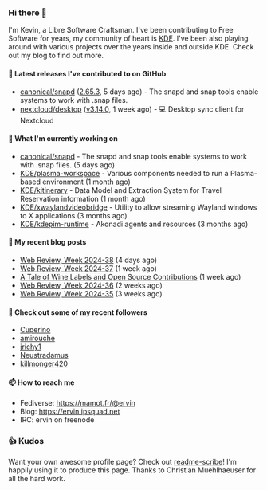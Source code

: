### Hi there 👋

I'm Kevin, a Libre Software Craftsman. I've been contributing to Free Software for years,
my community of heart is [KDE](https://kde.org). I've been also playing around with various
projects over the years inside and outside KDE. Check out my blog to find out more.

#### 🔭 Latest releases I've contributed to on GitHub

- [canonical/snapd](https://github.com/canonical/snapd) ([2.65.3](https://github.com/canonical/snapd/releases/tag/2.65.3), 5 days ago) - The snapd and snap tools enable systems to work with .snap files.
- [nextcloud/desktop](https://github.com/nextcloud/desktop) ([v3.14.0](https://github.com/nextcloud/desktop/releases/tag/v3.14.0), 1 week ago) - 💻 Desktop sync client for Nextcloud

#### 🌱 What I'm currently working on

- [canonical/snapd](https://github.com/canonical/snapd) - The snapd and snap tools enable systems to work with .snap files. (5 days ago)
- [KDE/plasma-workspace](https://github.com/KDE/plasma-workspace) - Various components needed to run a Plasma-based environment (1 month ago)
- [KDE/kitinerary](https://github.com/KDE/kitinerary) - Data Model and Extraction System for Travel Reservation information (1 month ago)
- [KDE/xwaylandvideobridge](https://github.com/KDE/xwaylandvideobridge) - Utility to allow streaming Wayland windows to X applications (3 months ago)
- [KDE/kdepim-runtime](https://github.com/KDE/kdepim-runtime) - Akonadi agents and resources (3 months ago)

#### 📜 My recent blog posts

- [Web Review, Week 2024-38](https://ervin.ipsquad.net/blog/2024/09/20/web-review-week-2024-38/) (4 days ago)
- [Web Review, Week 2024-37](https://ervin.ipsquad.net/blog/2024/09/14/web-review-week-2024-37/) (1 week ago)
- [A Tale of Wine Labels and Open Source Contributions](https://ervin.ipsquad.net/blog/2024/09/11/a-tale-of-wine-labels-and-open-source-contributions/) (1 week ago)
- [Web Review, Week 2024-36](https://ervin.ipsquad.net/blog/2024/09/06/web-review-week-2024-36/) (2 weeks ago)
- [Web Review, Week 2024-35](https://ervin.ipsquad.net/blog/2024/08/30/web-review-week-2024-35/) (3 weeks ago)

#### 👯 Check out some of my recent followers

- [Cuperino](https://github.com/Cuperino)
- [amirouche](https://github.com/amirouche)
- [jrichy1](https://github.com/jrichy1)
- [Neustradamus](https://github.com/Neustradamus)
- [killmonger420](https://github.com/killmonger420)

#### 📫 How to reach me

- Fediverse: https://mamot.fr/@ervin
- Blog: https://ervin.ipsquad.net
- IRC: ervin on freenode

### 👍 Kudos

Want your own awesome profile page? Check out [readme-scribe](https://github.com/muesli/readme-scribe)!
I'm happily using it to produce this page. Thanks to Christian Muehlhaeuser for all the hard work.

